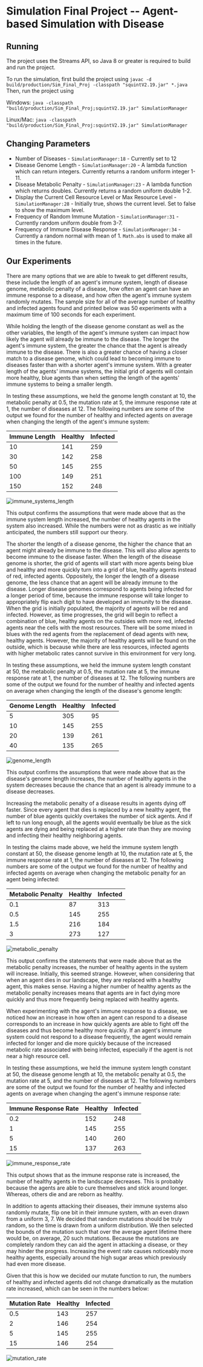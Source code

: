 # Simulation Final Project -- Agent-based Simulation with Disease

## Running

The project uses the Streams API, so Java 8 or greater is required to build and 
run the project.

To run the simulation, first build the project using `javac -d build/production/Sim_Final_Proj -classpath "squintV2.19.jar" *.java` Then, run the project using

Windows: `java -classpath "build/production/Sim_Final_Proj;squintV2.19.jar" SimulationManager`

Linux/Mac: `java -classpath "build/production/Sim_Final_Proj:squintV2.19.jar" SimulationManager`

## Changing Parameters

- Number of Diseases - `SimulationManager:18` - Currently set to 12
- Disease Genome Length - `SimulationManager:20` - A lambda function which can return integers.
Currently returns a random uniform integer 1-11.
- Disease Metabolic Penalty - `SimulationManager:23` - A lambda function which returns doubles.
Currently returns a random uniform double 1-2.
- Display the Current Cell Resource Level or Max Resource Level - `SimulationManager:28` - Initially true,
shows the current level. Set to false to show the maximum level.
- Frequency of Random Immune Mutation - `SimulationManager:31` - Currently random uniform double from 3-7. 
- Frequency of Immune Disease Response - `SimulationManager:34` - Currently a random normal with
mean of 1. `Math.abs` is used to make all times in the future.

## Our Experiments

There are many options that we are able to tweak to get different results,
these include the length of an agent's immune system, length of disease genome,
metabolic penalty of a disease, how often an agent can have an immune response
to a disease, and how often the agent's immune system randomly mutates. The sample
size for all of the average number of healthy and infected agents found and printed
below was 50 experiments with a maximum time of 100 seconds for each experiment.

While holding the length of the disease genome constant as well as the other variables,
the length of the agent's immune system can impact how likely the agent will already
be immune to the disease. The longer the agent's immune system, the greater the
chance that the agent is already immune to the disease. There is also a greater
chance of having a closer match to a disease genome, which could lead to becoming
immune to diseases faster than with a shorter agent's immune system. With a greater
length of the agents' immune systems, the initial grid of agents will contain more
healthy, blue agents than when setting the length of the agents' immune systems to
being a smaller length.

In testing these assumptions, we held the genome length constant at 10, the metabolic
penalty at 0.5, the mutation rate at 5, the immune response rate at 1, the number of
diseases at 12. The following numbers are some of the output we found
for the number of healthy and infected agents on average when changing the length of
the agent's immune system:

| Immune Length | Healthy | Infected |
|---------------|---------|----------|
| 10            | 141     | 259      |
| 30            | 142     | 258      |
| 50            | 145     | 255      |
| 100           | 149     | 251      |
| 150           | 152     | 248      |

![immune_systems_length](https://user-images.githubusercontent.com/14288345/39610792-c3f47c62-4f20-11e8-9bc7-5f77689e913e.png)

This output confirms the assumptions that were made above that as the immune system
length increased, the number of healthy agents in the system also increased. While
the numbers were not as drastic as we initially anticipated, the numbers still support
our theory.

The shorter the length of a disease genome, the higher the chance that an agent might
already be immune to the disease. This will also allow agents to become immune to
the disease faster. When the length of the disease genome is shorter, the grid of
agents will start with more agents being blue and healthy and more quickly turn
into a grid of blue, healthy agents instead of red, infected agents. Oppositely,
the longer the length of a disease genome, the less chance that an agent will be
already immune to the disease.  Longer disease genomes correspond to agents being
infected for a longer period of time, because the immune response will take longer
to appropriately flip each digit to have developed an immunity to the disease.
When the grid is initially populated, the majority of agents will be red and
infected. However, as time progresses, the grid will begin to reflect a combination
of blue, healthy agents on the outsides with more red, infected agents near the
cells with the most resources. There will be some mixed in blues with the red
agents from the replacement of dead agents with new, healthy agents. However, the
majority of healthy agents will be found on the outside, which is because while
there are less resources, infected agents with higher metabolic rates cannot
survive in this environment for very long.

In testing these assumptions, we held the immune system length constant at 50, the
metabolic penalty at 0.5, the mutation rate at 5, the immune response rate at 1, the
number of diseases at 12. The following numbers are some of the output we found
for the number of healthy and infected agents on average when changing the length of
the disease's genome length:

| Genome Length | Healthy | Infected |
|---------------|---------|----------|
| 5             | 305     | 95       |
| 10            | 145     | 255      |
| 20            | 139     | 261      |
| 40            | 135     | 265      |

![genome_length](https://user-images.githubusercontent.com/14288345/39609901-7b6ecfac-4f1a-11e8-93ed-9831f0d22bac.png)

This output confirms the assumptions that were made above that as the disease's genome
length increases, the number of healthy agents in the system decreases because the
chance that an agent is already immune to a disease decreases.


Increasing the metabolic penalty of a disease results in agents dying off faster.
Since every agent that dies is replaced by a new healthy agent, the number of
blue agents quickly overtakes the number of sick agents. And if left to run long
enough, all the agents would eventually be blue as the sick agents are dying and
being replaced at a higher rate than they are moving and infecting their healthy
neighboring agents.

In testing the claims made above, we held the immune system length constant at 50, the
disease genome length at 10, the mutation rate at 5, the immune response rate at 1, the
number of diseases at 12. The following numbers are some of the output we found
for the number of healthy and infected agents on average when changing the metabolic
penalty for an agent being infected:

| Metabolic Penalty | Healthy | Infected |
|-------------------|---------|----------|
| 0.1               | 87      | 313      |
| 0.5               | 145     | 255      |
| 1.5               | 216     | 184      |
| 3                 | 273     | 127      |

![metabolic_penalty](https://user-images.githubusercontent.com/14288345/39610092-f5a1dffc-4f1b-11e8-8f6d-9e6a6059beeb.png)

This output confirms the statements that were made above that as the metabolic penalty
increases, the number of healthy agents in the system will increase. Initially, this
seemed strange. However, when considering that when an agent dies in our landscape,
they are replaced with a healthy agent, this makes sense. Having a higher number of
healthy agents as the metabolic penalty increases means that agents are in fact dying
more quickly and thus more frequently being replaced with healthy agents.

When experimenting with the agent's immune response to a disease, we noticed how
an increase in how often an agent can respond to a disease corresponds to an
increase in how quickly agents are able to fight off the diseases and thus become
healthy more quickly. If an agent's immune system could not respond to a disease
frequently, the agent would remain infected for longer and die more quickly
because of the increased metabolic rate associated with being infected,
especially if the agent is not near a high resource cell.

In testing these assumptions, we held the immune system length constant at 50, the
disease genome length at 10, the metabolic penalty at 0.5, the mutation rate at 5, and
the number of diseases at 12. The following numbers are some of the output we found
for the number of healthy and infected agents on average when changing the agent's
immune response rate:

| Immune Response Rate | Healthy | Infected |
|----------------------|---------|----------|
| 0.2                  | 152     | 248      |
| 1                    | 145     | 255      |
| 5                    | 140     | 260      |
| 15                   | 137     | 263      |

![immune_response_rate](https://user-images.githubusercontent.com/14288345/39610113-1d1f2c92-4f1c-11e8-9e68-a8225e265e17.png)

This output shows that as the immune response rate is increased, the number of healthy
agents in the landscape decreases. This is probably because the agents are able to cure
themselves and stick around longer. Whereas, others die and are reborn as healthy.

In addition to agents attacking their diseases, their immune systems also randomly
mutate, flip one bit in their immune system, with an even drawn from a uniform 3, 7.
We decided that random mutations should be truly random, so the time is drawn from
a uniform distribution. We then selected the bounds of the mutation such that over
the average agent lifetime there would be, on average, 20 such mutations.
Because the mutations are completely random they can aid the agent in attacking a
disease, or they may hinder the progress. Increasing the event rate causes
noticeably more healthy agents, especially around the high sugar areas which
previously had even more disease.

Given that this is how we decided our mutate function to run, the numbers of healthy
and infected agents did not change dramatically as the mutation rate increased, which
can be seen in the numbers below:

| Mutation Rate | Healthy | Infected |
|---------------|---------|----------|
| 0.5           | 143     | 257      |
| 2             | 146     | 254      |
| 5             | 145     | 255      |
| 15            | 146     | 254      |

![mutation_rate](https://user-images.githubusercontent.com/14288345/39610018-5908e69a-4f1b-11e8-874e-b87e3b565f7f.png)
